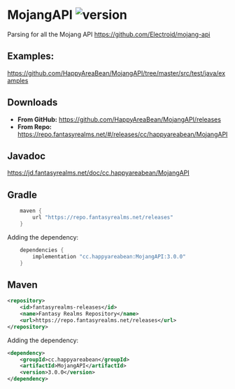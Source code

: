 # MojangAPI ![version][shieldVersion]

Parsing for all the Mojang API https://github.com/Electroid/mojang-api

Examples:
-
https://github.com/HappyAreaBean/MojangAPI/tree/master/src/test/java/examples

Downloads
-

- **From GitHub:** https://github.com/HappyAreaBean/MojangAPI/releases
- **From Repo:** https://repo.fantasyrealms.net/#/releases/cc/happyareabean/MojangAPI

Javadoc
-
https://jd.fantasyrealms.net/doc/cc.happyareabean/MojangAPI

Gradle
-

```gradle
    maven {
        url "https://repo.fantasyrealms.net/releases"
    }
```

Adding the dependency:

```gradle
    dependencies {
        implementation "cc.happyareabean:MojangAPI:3.0.0"
    }
```

Maven
-

```xml
<repository>
    <id>fantasyrealms-releases</id>
    <name>Fantasy Realms Repository</name>
    <url>https://repo.fantasyrealms.net/releases</url>
</repository>
 ```

Adding the dependency:

```xml
<dependency>
    <groupId>cc.happyareabean</groupId>
    <artifactId>MojangAPI</artifactId>
    <version>3.0.0</version>
</dependency>
```

[shieldVersion]: https://img.shields.io/badge/dynamic/json?label=Version&query=%24.version&url=https%3A%2F%2Frepo.fantasyrealms.net%2Fapi%2Fmaven%2Flatest%2Fversion%2Freleases%2Fcc%252Fhappyareabean%252FMojangAPI&style=for-the-badge